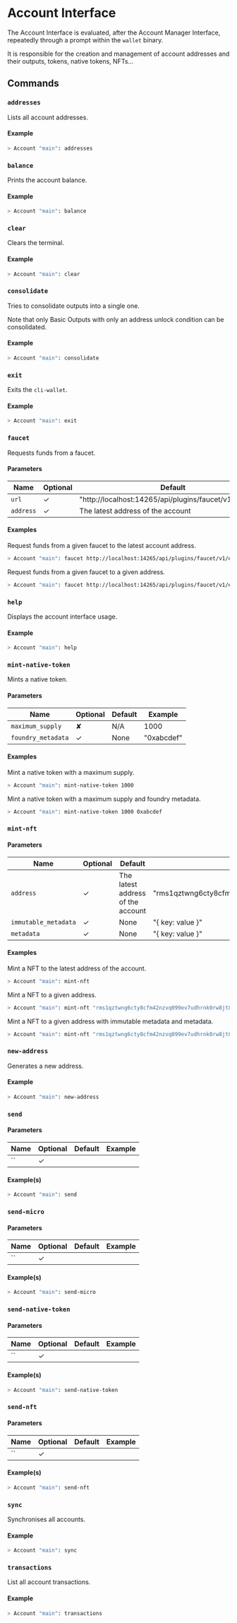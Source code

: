 # Account Interface

The Account Interface is evaluated, after the Account Manager Interface, repeatedly through a prompt within the `wallet`
binary.

It is responsible for the creation and management of account addresses and their outputs, tokens, native tokens, NFTs...

## Commands

### `addresses`

Lists all account addresses.

#### Example

```sh
> Account "main": addresses
```

### `balance`

Prints the account balance.

#### Example

```sh
> Account "main": balance
```

### `clear`

Clears the terminal.

#### Example

```sh
> Account "main": clear
```

### `consolidate`

Tries to consolidate outputs into a single one.

Note that only Basic Outputs with only an address unlock condition can be consolidated.

#### Example

```sh
> Account "main": consolidate
```

### `exit`

Exits the `cli-wallet`.

#### Example

```sh
> Account "main": exit
```

### `faucet`

Requests funds from a faucet.

#### Parameters

| Name      | Optional  | Default                                                 | Example                                                           |
| --------- | --------- | ------------------------------------------------------- | ----------------------------------------------------------------- |
| `url`     | ✓         | "http://localhost:14265/api/plugins/faucet/v1/enqueue"  | "http://localhost:14265/api/plugins/faucet/v1/enqueue"            |
| `address` | ✓         | The latest address of the account                       | "rms1qztwng6cty8cfm42nzvq099ev7udhrnk0rw8jt8vttf9kpqnxhpsx869vr3" |

#### Examples

Request funds from a given faucet to the latest account address.
```sh
> Account "main": faucet http://localhost:14265/api/plugins/faucet/v1/enqueue
```

Request funds from a given faucet to a given address.
```sh
> Account "main": faucet http://localhost:14265/api/plugins/faucet/v1/enqueue rms1qztwng6cty8cfm42nzvq099ev7udhrnk0rw8jt8vttf9kpqnxhpsx869vr3
```

### `help`

Displays the account interface usage.

#### Example

```sh
> Account "main": help
```

### `mint-native-token`

Mints a native token.

#### Parameters

| Name                | Optional  | Default | Example     |
| ------------------- | --------- | ------- | ----------- |
| `maximum_supply`    | ✘         | N/A     | 1000        |
| `foundry_metadata`  | ✓         | None    | "0xabcdef"  |

#### Examples

Mint a native token with a maximum supply.
```sh
> Account "main": mint-native-token 1000
```

Mint a native token with a maximum supply and foundry metadata.
```sh
> Account "main": mint-native-token 1000 0xabcdef
```

### `mint-nft`

#### Parameters

| Name                  | Optional  | Default                           | Example                                                           |
| --------------------- | --------- | --------------------------------- | ----------------------------------------------------------------- |
| `address`             | ✓         | The latest address of the account | "rms1qztwng6cty8cfm42nzvq099ev7udhrnk0rw8jt8vttf9kpqnxhpsx869vr3" |
| `immutable_metadata`  | ✓         | None                              | "{ key: value }"                                                  |
| `metadata`            | ✓         | None                              | "{ key: value }"                                                  |

#### Examples

Mint a NFT to the latest address of the account.
```sh
> Account "main": mint-nft
```

Mint a NFT to a given address.
```sh
> Account "main": mint-nft "rms1qztwng6cty8cfm42nzvq099ev7udhrnk0rw8jt8vttf9kpqnxhpsx869vr3"
```

Mint a NFT to a given address with immutable metadata and metadata.
```sh
> Account "main": mint-nft "rms1qztwng6cty8cfm42nzvq099ev7udhrnk0rw8jt8vttf9kpqnxhpsx869vr3" "{ key: value }" "{ key: value }"
```

### `new-address`

Generates a new address.

#### Example

```sh
> Account "main": new-address
```

### `send`

#### Parameters

| Name    | Optional  | Default       | Example |
| ------- | --------- | ------------- | ------- |
| `` | ✓ | | |

#### Example(s)

```sh
> Account "main": send
```

### `send-micro`

#### Parameters

| Name    | Optional  | Default       | Example |
| ------- | --------- | ------------- | ------- |
| `` | ✓ | | |

#### Example(s)

```sh
> Account "main": send-micro
```

### `send-native-token`

#### Parameters

| Name    | Optional  | Default       | Example |
| ------- | --------- | ------------- | ------- |
| `` | ✓ | | |

#### Example(s)

```sh
> Account "main": send-native-token
```

### `send-nft`

#### Parameters

| Name    | Optional  | Default       | Example |
| ------- | --------- | ------------- | ------- |
| `` | ✓ | | |

#### Example(s)

```sh
> Account "main": send-nft
```

### `sync`

Synchronises all accounts.

#### Example

```sh
> Account "main": sync
```

### `transactions`

List all account transactions.

#### Example

```sh
> Account "main": transactions
```
